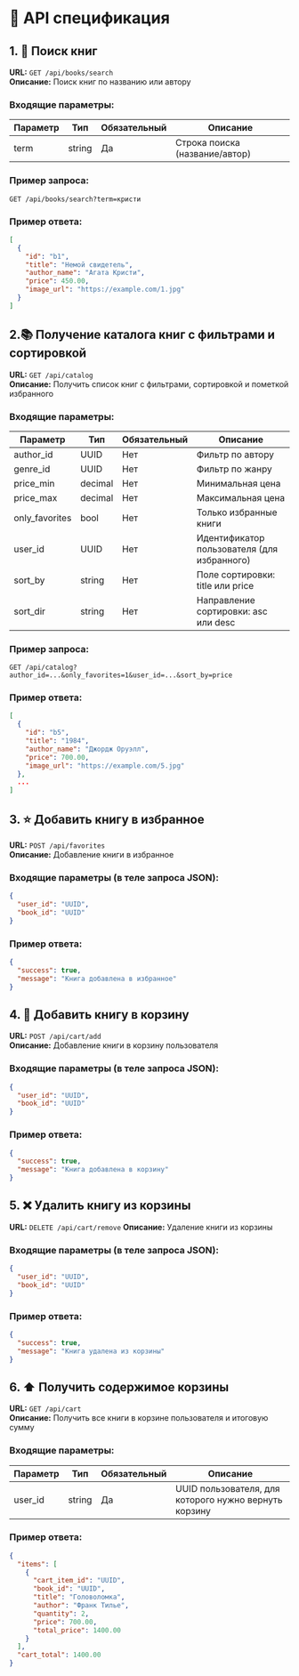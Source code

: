 # :book: API спецификация

## 1. :mag_right: Поиск книг

**URL:** `GET /api/books/search`  
**Описание:** Поиск книг по названию или автору

### Входящие параметры:

| Параметр | Тип    | Обязательный | Описание    |
|----------|--------|--------------|--------------------------------|
| term  | string | Да | Строка поиска (название/автор)|

### Пример запроса:
`GET /api/books/search?term=кристи`

### Пример ответа:
```json
[
  {
    "id": "b1",
    "title": "Немой свидетель",
    "author_name": "Агата Кристи",
    "price": 450.00,
    "image_url": "https://example.com/1.jpg"
  }
]
```

## 2.📚 Получение каталога книг с фильтрами и сортировкой

**URL:** `GET /api/catalog`  
**Описание:** Получить список книг с фильтрами, сортировкой и пометкой избранного

### Входящие параметры:
|Параметр	|Тип	|Обязательный|	Описание|
|---------|------|-------|-------|
|author_id|	UUID| Нет|	Фильтр по автору|
|genre_id	| UUID|	Нет	|Фильтр по жанру|
|price_min|	decimal|	Нет|	Минимальная цена|
|price_max|	decimal|	Нет	|Максимальная цена|
|only_favorites|	bool |	Нет	|Только избранные книги|
|user_id	|UUID |	Нет	|Идентификатор пользователя (для избранного)|
|sort_by|	string|	Нет	|Поле сортировки: title или price|
|sort_dir|	string|	Нет|	Направление сортировки: asc или desc|

### Пример запроса:
`GET /api/catalog?author_id=...&only_favorites=1&user_id=...&sort_by=price`

### Пример ответа:
```json
[
  {
    "id": "b5",
    "title": "1984",
    "author_name": "Джордж Оруэлл",
    "price": 700.00,
    "image_url": "https://example.com/5.jpg"
  },
  ...
]
```

## 3. ⭐ Добавить книгу в избранное

**URL:** `POST /api/favorites`  
**Описание:** Добавление книги в избранное

### Входящие параметры (в теле запроса JSON):
```json
{
  "user_id": "UUID",
  "book_id": "UUID"
}
```

### Пример ответа:
```json
{
  "success": true,
  "message": "Книга добавлена в избранное"
}
```


## 4. 🛒 Добавить книгу в корзину

**URL:** `POST /api/cart/add`  
**Описание:** Добавление книги в корзину пользователя

### Входящие параметры (в теле запроса JSON):
```json
{
  "user_id": "UUID",
  "book_id": "UUID"
}
```

### Пример ответа:
```json
{
  "success": true,
  "message": "Книга добавлена в корзину"
}
```

## 5. ❌ Удалить книгу из корзины

**URL:** `DELETE /api/cart/remove` 
**Описание:** Удаление книги из корзины

### Входящие параметры (в теле запроса JSON):
```json
{
  "user_id": "UUID",
  "book_id": "UUID"
}
```

### Пример ответа:
```json
{
  "success": true,
  "message": "Книга удалена из корзины"
}
```

## 6. ⬆️ Получить содержимое корзины

**URL:** `GET /api/cart`  
**Описание:** Получить все книги в корзине пользователя и итоговую сумму

### Входящие параметры:  

| Параметр | Тип    | Обязательный | Описание    |
|----------|--------|--------------|--------------------------------|
| user_id  | string | Да | UUID пользователя, для которого нужно вернуть корзину |

### Пример ответа:
```json
{
  "items": [
    {
      "cart_item_id": "UUID",
      "book_id": "UUID",
      "title": "Головоломка",
      "author": "Франк Тилье",
      "quantity": 2,
      "price": 700.00,
      "total_price": 1400.00
    }
  ],
  "cart_total": 1400.00
}
```

